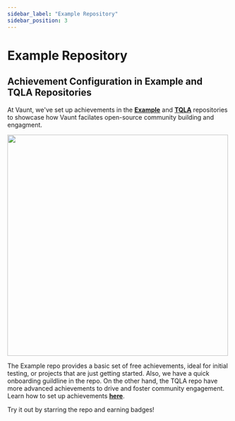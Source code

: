 ```yaml
---
sidebar_label: "Example Repository"
sidebar_position: 3
---
```


# Example Repository

## Achievement Configuration in Example and TQLA Repositories

At Vaunt, we've set up achievements in the **[Example](https://github.com/VauntDev/example?tab=readme-ov-file#available-awards)** and **[TQLA](https://github.com/VauntDev/example)** repositories to showcase how Vaunt facilates open-source community building and engagment.

<p>
    <img src={require('./assets/achievement-vaunt.png').default} width="500" />
</p>

The Example repo provides a basic set of free achievements, ideal for initial testing, or projects that are just getting started. Also, we have a quick onboarding guildline in the repo. On the other hand, the TQLA repo have more advanced achievements to drive and foster community engagement. Learn how to set up achievements **[here](https://github.com/VauntDev/docs/blob/simon-docs/docs/organizations/achievements.md)**.

Try it out by starring the repo and earning badges!
